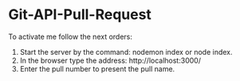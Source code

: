 # Git-API-Pull-Request

To activate me follow the next orders:

1. Start the server by the command: nodemon index or node index.
2. In the browser type the address: http://localhost:3000/
3. Enter the pull number to present the pull name.

